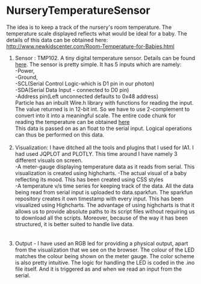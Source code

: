# NurseryTemperatureSensor
The idea is to keep a track of the nursery's room temperature. The temperature scale displayed reflects what would be ideal for a baby. The details of this data can be obtained here:<br>
http://www.newkidscenter.com/Room-Temperature-for-Babies.html<br>

1) Sensor : TMP102. A tiny digital temperature sensor. Details can be found <a href="https://www.sparkfun.com/products/11931">here</a>.
The sensor is pretty simple. It has 5 inputs which are namely:<br>
-Power,<br>
-Ground, <br>
-SCL(Serial Control Logic-which is D1 pin in our photon)<br>
-SDA(Serial Data Input - connected to D0 pin)<br>
-Address pin(Left unconnected defaults to 0x48 address)<br>
Particle has an inbuilt Wire.h library with functions for reading the input. 
The value returned is in 12-bit int. So we have to use 2-complement to convert into it into a meaningful scale.
The entire code chunk for reading the temperature can be obtained <a href="http://bildr.org/2011/01/tmp102-arduino/">here</a><br>
This data is passed on as an float to the serial input. Logical operations can thus be performed on this data. 
<br><br>
2) Visualization: I have ditched all the tools and plugins that I used for IA1. I had used JQPLOT and PLOTLY.
This time around I have namely 3 different visuals on screen.<br>
-A meter-gauge displaying temperature data as it reads from serial. This visualization is created using highcharts.
-The actual visual of a baby reflecting its mood. This has been created using CSS styles<br>
-A temperature v/s time series for keeping track of the data. All the data being read from serial input is uploaded to data.sparkfun. The sparkfun repository creates it own timestamp with every input. This has been visualized using Highcharts. The advantage of using highcharts is that it allows us to provide absolute paths to its script files without requiring us to download all the scripts. Moreover, because of the way it has been structured, it is better suited to handle live data.<br>
<br><br>
3) Output - I have used an RGB led for providing a physical output, apart from the visualization that we see on the browser.
The colour of the LED matches the colour being shown on the meter gauge. The color scheme is also pretty intuitive.
The logic for handling the LED is coded in the .ino file itself. And it is triggered as and when we read an input from the serial.



